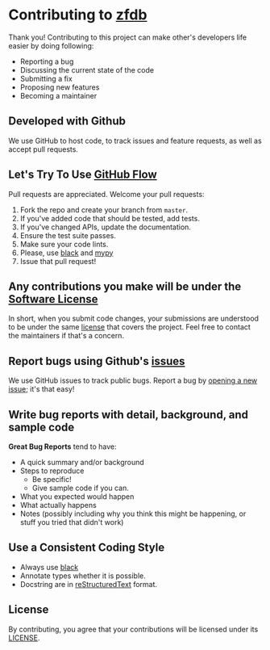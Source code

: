 # Contributing to [zfdb](https://github.com/semolex/zfdb)

Thank you! Contributing to this project can make other's developers life easier by doing following:
- Reporting a bug
- Discussing the current state of the code
- Submitting a fix
- Proposing new features
- Becoming a maintainer

## Developed with Github

We use GitHub to host code, to track issues and feature requests, as well as accept pull requests.

## Let's Try To Use [GitHub Flow](https://docs.github.com/en/get-started/quickstart/github-flow)

Pull requests are appreciated. Welcome your pull requests:
1. Fork the repo and create your branch from `master`.
2. If you've added code that should be tested, add tests.
3. If you've changed APIs, update the documentation.
4. Ensure the test suite passes.
5. Make sure your code lints.
6. Please, use [black](https://pypi.org/project/black/) and [mypy](https://mypy.readthedocs.io/en/stable/)
7. Issue that pull request!

## Any contributions you make will be under the [Software License](LICENSE.md)

In short, when you submit code changes, your submissions are understood to be under the same [license](LICENSE.md) that covers the project. Feel free to contact the maintainers if that's a concern.

## Report bugs using Github's [issues](https://github.com/semolex/zfdb/issues)

We use GitHub issues to track public bugs. Report a bug by [opening a new issue](https://github.com/semolex/zfdb/issues/new); it's that easy!

## Write bug reports with detail, background, and sample code

**Great Bug Reports** tend to have:
- A quick summary and/or background
- Steps to reproduce
  - Be specific!
  - Give sample code if you can.
- What you expected would happen
- What actually happens
- Notes (possibly including why you think this might be happening, or stuff you tried that didn't work)

## Use a Consistent Coding Style

* Always use [black](https://pypi.org/project/black/)
* Annotate types whether it is possible.
* Docstring are in [reStructuredText](https://docutils.sourceforge.io/rst.html) format.

## License

By contributing, you agree that your contributions will be licensed under its [LICENSE](LICENSE.md).
